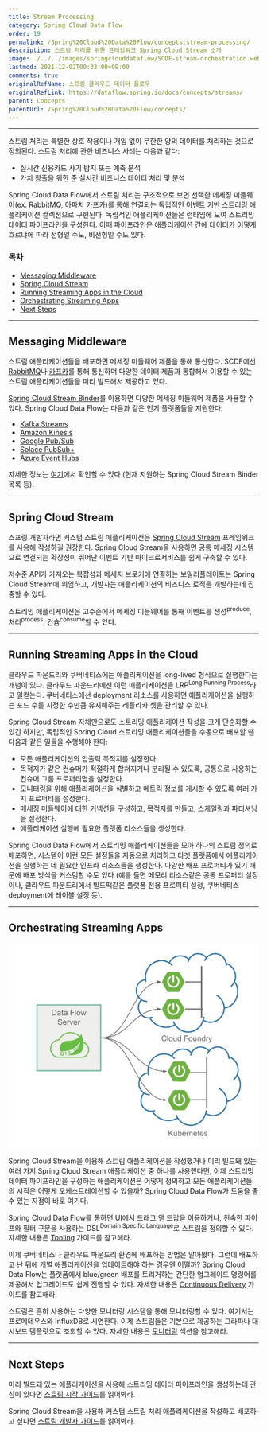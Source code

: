 ```yaml
---
title: Stream Processing
category: Spring Cloud Data Flow
order: 19
permalink: /Spring%20Cloud%20Data%20Flow/concepts.stream-processing/
description: 스트림 처리를 위한 프레임워크 Spring Cloud Stream 소개
image: ./../../images/springclouddataflow/SCDF-stream-orchestration.webp
lastmod: 2021-12-02T00:33:00+09:00
comments: true
originalRefName: 스프링 클라우드 데이터 플로우
originalRefLink: https://dataflow.spring.io/docs/concepts/streams/
parent: Concepts
parentUrl: /Spring%20Cloud%20Data%20Flow/concepts/
---
```


---

스트림 처리는 특별한 상호 작용이나 개입 없이 무한한 양의 데이터를 처리하는 것으로 정의된다. 스트림 처리에 관한 비즈니스 사례는 다음과 같다:

- 실시간 신용카드 사기 탐지 또는 예측 분석
- 가치 창출을 위한 준 실시간 비즈니스 데이터 처리 및 분석

Spring Cloud Data Flow에서 스트림 처리는 구조적으로 보면 선택한 메세징 미들웨어(ex. RabbitMQ, 아파치 카프카)를 통해 연결되는 독립적인 이벤트 기반 스트리밍 애플리케이션 컬렉션으로 구현된다. 독립적인 애플리케이션들은 런타임에 모여 스트리밍 데이터 파이프라인을 구성한다. 이때 파이프라인은 애플리케이션 간에 데이터가 어떻게 흐르냐에 따라 선형일 수도, 비선형일 수도 있다.

### 목차

- [Messaging Middleware](#messaging-middleware)
- [Spring Cloud Stream](#spring-cloud-stream)
- [Running Streaming Apps in the Cloud](#running-streaming-apps-in-the-cloud)
- [Orchestrating Streaming Apps](#orchestrating-streaming-apps)
- [Next Steps](#next-steps)

---

## Messaging Middleware

스트림 애플리케이션들을 배포하면 메세징 미들웨어 제품을 통해 통신한다. SCDF에선 [RabbitMQ](https://www.rabbitmq.com/)나 [카프카](https://kafka.apache.org/)를 통해 통신하며 다양한 데이터 제품과 통합해서 이용할 수 있는 스트림 애플리케이션들을 미리 빌드해서 제공하고 있다.

[Spring Cloud Stream Binder](https://cloud.spring.io/spring-cloud-stream/#binder-implementations)를 이용하면 다양한 메세징 미들웨어 제품을 사용할 수 있다. Spring Cloud Data Flow는 다음과 같은 인기 플랫폼들을 지원한다:

- [Kafka Streams](https://kafka.apache.org/documentation/streams/)
- [Amazon Kinesis](https://aws.amazon.com/kinesis/)
- [Google Pub/Sub](https://cloud.google.com/pubsub/docs/)
- [Solace PubSub+](https://solace.com/software/)
- [Azure Event Hubs](https://azure.microsoft.com/en-us/services/event-hubs/)

자세한 정보는 [여기](https://cloud.spring.io/spring-cloud-stream/#binder-implementations)에서 확인할 수 있다 (현재 지원하는 Spring Cloud Stream Binder 목록 등).

---

## Spring Cloud Stream

스프링 개발자라면 커스텀 스트림 애플리케이션은 [Spring Cloud Stream](https://spring.io/projects/spring-cloud-stream) 프레임워크를 사용해 작성하길 권장한다. Spring Cloud Stream을 사용하면 공통 메세징 시스템으로 연결되는 확장성이 뛰어난 이벤트 기반 마이크로서비스를 쉽게 구축할 수 있다.

저수준 API가 가져오는 복잡성과 메세지 브로커에 연결하는 보일러플레이트는 Spring Cloud Stream에 위임하고, 개발자는 애플리케이션의 비즈니스 로직을 개발하는데 집중할 수 있다.

스트리밍 애플리케이션은 고수준에서 메세징 미들웨어를 통해 이벤트를 생성<sup>produce</sup>, 처리<sup>process</sup>, 컨슘<sup>consume</sup>할 수 있다.

---

## Running Streaming Apps in the Cloud

클라우드 파운드리와 쿠버네티스에는 애플리케이션을 long-lived 형식으로 실행한다는 개념이 있다. 클라우드 파운드리에선 이런 애플리케이션을 LRP<sup>Long Running Process</sup>라고 일컫는다. 쿠버네티스에선 deployment 리소스를 사용하면 애플리케이션을 실행하는 포드 수를 지정한 수만큼 유지해주는 레플리카 셋을 관리할 수 있다.

Spring Cloud Stream 자체만으로도 스트리밍 애플리케이션 작성을 크게 단순화할 수 있긴 하지만, 독립적인 Spring Cloud 스트리밍 애플리케이션들을 수동으로 배포할 땐 다음과 같은 일들을 수행해야 한다:

- 모든 애플리케이션의 입출력 목적지를 설정한다.
- 목적지가 같은 컨슈머가 적절하게 합쳐지거나 분리될 수 있도록, 공통으로 사용하는 컨슈머 그룹 프로퍼티명을 설정한다.
- 모니터링을 위해 애플리케이션을 식별하고 메트릭 정보를 게시할 수 있도록 여러 가지 프로퍼티를 설정한다.
- 메세징 미들웨어에 대한 커넥션을 구성하고, 목적지를 만들고, 스케일링과 파티셔닝을 설정한다.
- 애플리케이션 실행에 필요한 플랫폼 리소스들을 생성한다.

Spring Cloud Data Flow에서 스트리밍 애플리케이션들을 모아 하나의 스트림 정의로 배포하면, 시스템이 이런 모든 설정들을 자동으로 처리하고 타겟 플랫폼에서 애플리케이션을 실행하는 데 필요한 인프라 리소스들을 생성한다. 다양한 배포 프로퍼티가 있기 때문에 배포 방식을 커스텀할 수도 있다 (예를 들면 메모리 리소스같은 공통 프로퍼티 설정이나, 클라우드 파운드리에서 빌드팩같은 플랫폼 전용 프로퍼티 설정, 쿠버네티스 deployment에 레이블 설정 등).

---

## Orchestrating Streaming Apps

![Data Flow Stream Orchestration](./../../images/springclouddataflow/SCDF-stream-orchestration.webp)

Spring Cloud Stream을 이용해 스트림 애플리케이션을 작성했거나 미리 빌드돼 있는 여러 가지 Spring Cloud Stream 애플리케이션 중 하나를 사용했다면, 이제 스트리밍 데이터 파이프라인을 구성하는 애플리케이션은 어떻게 정의하고 모든 애플리케이션들의 시작은 어떻게 오케스트레이션할 수 있을까? Spring Cloud Data Flow가 도움을 줄 수 있는 지점이 바로 여기다.

Spring Cloud Data Flow를 통하면 UI에서 드래그 앤 드랍을 이용하거나, 친숙한 파이프와 필터 구문을 사용하는 DSL<sup>Domain Specific Language</sup>로 스트림을 정의할 수 있다. 자세한 내용은 [Tooling](../concepts.tooling) 가이드를 참고해라.

이제 쿠버네티스나 클라우드 파운드리 환경에 배포하는 방법은 알아봤다. 그런데 배포하고 난 뒤에 개별 애플리케이션을 업데이트해야 하는 경우엔 어떨까? Spring Cloud Data Flow는 플랫폼에서 blue/green 배포를 트리거하는 간단한 업그레이드 명령어를 제공해서 업그레이드도 쉽게 진행할 수 있다. 자세한 내용은 [Continuous Delivery](../stream-developer-guides.continuous-delivery) 가이드를 참고해라.

스트림은 흔히 사용하는 다양한 모니터링 시스템을 통해 모니터링할 수 있다. 여기서는 프로메테우스와 InfluxDB로 시연한다. 이제 스트림들은 기본으로 제공하는 그라파나 대시보드 템플릿으로 조회할 수 있다. 자세한 내용은 [모니터링](../feature-guides.stream.monitoring) 섹션을 참고해라.

---

## Next Steps

미리 빌드돼 있는 애플리케이션을 사용해 스트리밍 데이터 파이프라인을 생성하는데 관심이 있다면 [스트림 시작 가이드](../stream-developer-guides.getting-started)를 읽어봐라.

Spring Cloud Stream을 사용해 커스텀 스트림 처리 애플리케이션을 작성하고 배포하고 싶다면 [스트림 개발자 가이드](../stream-developer-guides.stream-development)를 읽어봐라.
